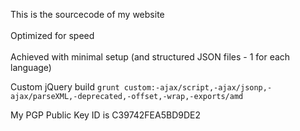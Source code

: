 This is the sourcecode of my website
<br/><br/>
Optimized for speed
<br/><br/>
Achieved with minimal setup (and structured JSON files - 1 for each language) 

Custom jQuery build
`grunt custom:-ajax/script,-ajax/jsonp,-ajax/parseXML,-deprecated,-offset,-wrap,-exports/amd`

My PGP Public Key ID is C39742FEA5BD9DE2